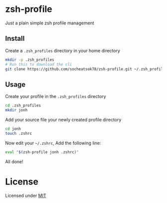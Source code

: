 # zsh-profile
Just a plain simple zsh profile management

## Install

Create a `.zsh_profiles` directory in your home directory

```sh
mkdir -p .zsh_profiles
# Run this to download the cli
git clone https://github.com/socheatsok78/zsh-profile.git ~/.zsh_profiles/lib
```

## Usage

Create your profile in the `.zsh_profiles` directory
```sh
cd .zsh_profiles
mkdir jonh
```

Add your source file your newly created profile directory
```sh
cd jonh
touch .zshrc
```

Now edit your `~/.zshrc`, Add the following line:
```sh
eval "$(zsh-profile jonh .zshrc)"
```

All done!

# License
Licensed under [MIT](LICENSE)
